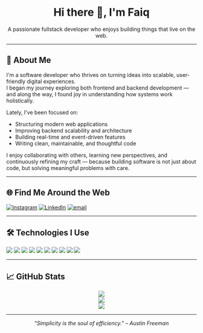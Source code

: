 <h1 align="center">Hi there 👋, I'm Faiq</h1>
<p align="center">
  A passionate fullstack developer who enjoys building things that live on the web.
</p>

---

## 💫 About Me

I'm a software developer who thrives on turning ideas into scalable, user-friendly digital experiences.  
I began my journey exploring both frontend and backend development — and along the way, I found joy in understanding how systems work holistically.

Lately, I’ve been focused on:

- Structuring modern web applications
- Improving backend scalability and architecture
- Building real-time and event-driven features
- Writing clean, maintainable, and thoughtful code

I enjoy collaborating with others, learning new perspectives, and continuously refining my craft — because building software is not just about code, but solving meaningful problems with care.

---

## 🌐 Find Me Around the Web

[![Instagram](https://img.shields.io/badge/Instagram-%23E4405F.svg?logo=Instagram&logoColor=white)](https://instagram.com/https://www.instagram.com/faiqmubarok._/) [![LinkedIn](https://img.shields.io/badge/LinkedIn-%230077B5.svg?logo=linkedin&logoColor=white)](https://linkedin.com/in/https://www.linkedin.com/in/mfaiqmubarok/) [![email](https://img.shields.io/badge/Email-D14836?logo=gmail&logoColor=white)](mailto:faiqmubarok@gmail.com) 

---

## 🛠️ Technologies I Use

<p align="left">
  <img src="https://img.shields.io/badge/JavaScript-F7DF1E?style=for-the-badge&logo=javascript&logoColor=black" />
  <img src="https://img.shields.io/badge/TypeScript-3178C6?style=for-the-badge&logo=typescript&logoColor=white" />
  <img src="https://img.shields.io/badge/React-20232A?style=for-the-badge&logo=react&logoColor=61DAFB" />
  <img src="https://img.shields.io/badge/Next.js-000000?style=for-the-badge&logo=nextdotjs&logoColor=white" />
  <img src="https://img.shields.io/badge/Express-404D59?style=for-the-badge&logo=express&logoColor=white" />
  <img src="https://img.shields.io/badge/Prisma-3982CE?style=for-the-badge&logo=prisma&logoColor=white" />
  <img src="https://img.shields.io/badge/PostgreSQL-4169E1?style=for-the-badge&logo=postgresql&logoColor=white" />
  <img src="https://img.shields.io/badge/Supabase-3ECF8E?style=for-the-badge&logo=supabase&logoColor=white" />
  <img src="https://img.shields.io/badge/TailwindCSS-06B6D4?style=for-the-badge&logo=tailwindcss&logoColor=white" />
  <img src="https://img.shields.io/badge/Docker-2496ED?style=for-the-badge&logo=docker&logoColor=white" />
</p>

---

## 📈 GitHub Stats

<p align="center">
  <img src="https://github-readme-stats.vercel.app/api?username=faiqmubarok&theme=tokyonight&show_icons=true&hide_border=false&count_private=true" />
  <br/>
  <img src="https://github-readme-streak-stats.herokuapp.com/?user=faiqmubarok&theme=tokyonight&hide_border=false" />
  <br/>
  <img src="https://github-readme-stats.vercel.app/api/top-langs/?username=faiqmubarok&layout=compact&theme=tokyonight&hide_border=false" />
</p>

---

<p align="center">
  <em>“Simplicity is the soul of efficiency.” – Austin Freeman</em>
</p>

<!-- Built with ❤️ by Faiq -->
